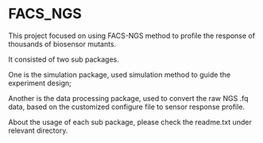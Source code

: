 # FACS_NGS

This project focused on using FACS-NGS method to profile the response of thousands of biosensor mutants.

It consisted of two sub packages. 

One is the simulation package, used simulation method to guide the experiment design;

Another is the data processing package, used to convert the raw NGS .fq data, based on the customized configure file to sensor response profile.

About the usage of each sub package, please check the readme.txt under relevant directory.
